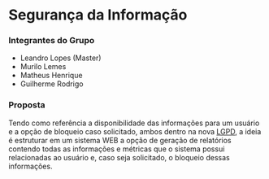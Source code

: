 # Segurança da Informação

### Integrantes do Grupo

* Leandro Lopes (Master)
* Murilo Lemes
* Matheus Henrique
* Guilherme Rodrigo

### Proposta

Tendo como referência a disponibilidade das informações para um usuário e a opção de bloqueio caso solicitado, ambos dentro na nova [LGPD](http://www.planalto.gov.br/ccivil_03/_ato2015-2018/2018/lei/L13709.htm), a ideia é estruturar em um sistema WEB a opção de geração de relatórios contendo todas as informações e métricas que o sistema possui relacionadas ao usuário e, caso seja solicitado, o bloqueio dessas informações.
